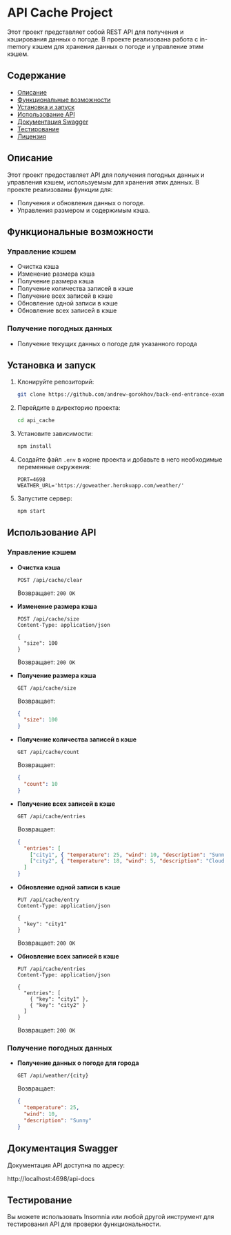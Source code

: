# API Cache Project

Этот проект представляет собой REST API для получения и кэширования данных о погоде. В проекте реализована работа с in-memory кэшем для хранения данных о погоде и управление этим кэшем.

## Содержание

- [Описание](#описание)
- [Функциональные возможности](#функциональные-возможности)
- [Установка и запуск](#установка-и-запуск)
- [Использование API](#использование-api)
- [Документация Swagger](#документация-swagger)
- [Тестирование](#тестирование)
- [Лицензия](#лицензия)

## Описание

Этот проект предоставляет API для получения погодных данных и управления кэшем, используемым для хранения этих данных. В проекте реализованы функции для:

- Получения и обновления данных о погоде.
- Управления размером и содержимым кэша.

## Функциональные возможности

### Управление кэшем

- Очистка кэша
- Изменение размера кэша
- Получение размера кэша
- Получение количества записей в кэше
- Получение всех записей в кэше
- Обновление одной записи в кэше
- Обновление всех записей в кэше

### Получение погодных данных

- Получение текущих данных о погоде для указанного города

## Установка и запуск

1. Клонируйте репозиторий:

    ```bash
    git clone https://github.com/andrew-gorokhov/back-end-entrance-exam.git
    ```

2. Перейдите в директорию проекта:

    ```bash
    cd api_cache
    ```

3. Установите зависимости:

    ```bash
    npm install
    ```

4. Создайте файл `.env` в корне проекта и добавьте в него необходимые переменные окружения:

    ```
    PORT=4698
    WEATHER_URL='https://goweather.herokuapp.com/weather/'
    ```

5. Запустите сервер:

    ```bash
    npm start
    ```

## Использование API

### Управление кэшем

- **Очистка кэша**

    ```http
    POST /api/cache/clear
    ```

    Возвращает: `200 OK`

- **Изменение размера кэша**

    ```http
    POST /api/cache/size
    Content-Type: application/json

    {
      "size": 100
    }
    ```

    Возвращает: `200 OK`

- **Получение размера кэша**

    ```http
    GET /api/cache/size
    ```

    Возвращает:

    ```json
    {
      "size": 100
    }
    ```

- **Получение количества записей в кэше**

    ```http
    GET /api/cache/count
    ```

    Возвращает:

    ```json
    {
      "count": 10
    }
    ```

- **Получение всех записей в кэше**

    ```http
    GET /api/cache/entries
    ```

    Возвращает:

    ```json
    {
      "entries": [
        ["city1", { "temperature": 25, "wind": 10, "description": "Sunny" }],
        ["city2", { "temperature": 18, "wind": 5, "description": "Cloudy" }]
      ]
    }
    ```

- **Обновление одной записи в кэше**

    ```http
    PUT /api/cache/entry
    Content-Type: application/json

    {
      "key": "city1"
    }
    ```

    Возвращает: `200 OK`

- **Обновление всех записей в кэше**

    ```http
    PUT /api/cache/entries
    Content-Type: application/json

    {
      "entries": [
        { "key": "city1" },
        { "key": "city2" }
      ]
    }
    ```

    Возвращает: `200 OK`

### Получение погодных данных

- **Получение данных о погоде для города**

    ```http
    GET /api/weather/{city}
    ```

    Возвращает:

    ```json
    {
      "temperature": 25,
      "wind": 10,
      "description": "Sunny"
    }
    ```

## Документация Swagger

Документация API доступна по адресу:

http://localhost:4698/api-docs

## Тестирование

Вы можете использовать Insomnia или любой другой инструмент для тестирования API для проверки функциональности.

